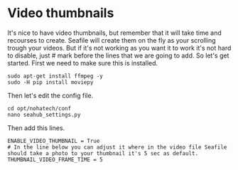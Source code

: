 # Video thumbnails
It's nice to have video thumbnails, but remember that it will take time and recourses to create. Seafile will create them on the fly as your scrolling trough your videos.
But if it's not working as you want it to work it's not hard to disable, just # mark before the lines that we are going to add.
So let's get started.
First we need to make sure this is installed.
```
sudo apt-get install ffmpeg -y
sudo -H pip install moviepy
```
Then let's edit the config file.
```
cd opt/nohatech/conf
nano seahub_settings.py
```
Then add this lines.
```
ENABLE_VIDEO_THUMBNAIL = True
# In the line below you can adjust it where in the video file Seafile should take a photo to your thumbnail it's 5 sec as default.
THUMBNAIL_VIDEO_FRAME_TIME = 5
```
